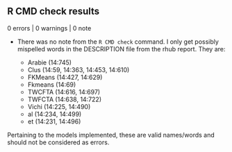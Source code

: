 ## R CMD check results

0 errors | 0 warnings | 0 note

* There was no note from the `R CMD check` command. I only get possibly mispelled words in the DESCRIPTION file from the rhub report. They are:

  - Arabie (14:745)
  - Clus (14:59, 14:363, 14:453, 14:610)
  - FKMeans (14:427, 14:629)
  - Fkmeans (14:69)
  - TWCFTA (14:616, 14:697)
  - TWFCTA (14:638, 14:722)
  - Vichi (14:225, 14:490)
  - al (14:234, 14:499)
  - et (14:231, 14:496)

Pertaining  to the models implemented, these are valid names/words and should not be considered as errors.

